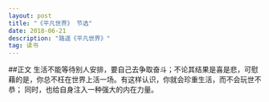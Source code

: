 ```yaml
---
layout: post
title: "《平凡世界》 节选"
date: 2018-06-21
description: "路遥《平凡世界》"
tag: 读书
---
```

##正文
生活不能等待别人安排，要自己去争取奋斗；不论其结果是喜是悲，可慰藉的是，你总不枉在世界上活一场。有这样认识，你就会珍重生活，而不会玩世不恭；
同时，也给自身注入一种强大的内在力量。
